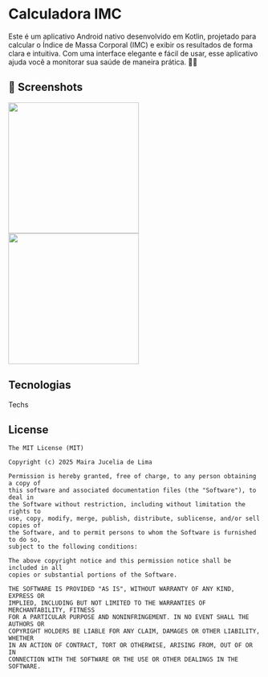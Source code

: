 # Calculadora IMC
Este é um aplicativo Android nativo desenvolvido em Kotlin, projetado para calcular o Índice de Massa Corporal (IMC) e exibir os resultados de forma clara e intuitiva. Com uma interface elegante e fácil de usar, esse aplicativo ajuda você a monitorar sua saúde de maneira prática. 💪📱


## :camera_flash: Screenshots
<img src ="https://github.com/user-attachments/assets/b7c99e39-dbb9-43cb-8c68-84c200ff95c0" width=260 />

<img src = "https://github.com/user-attachments/assets/f3b8b894-14f2-4470-b72c-9223c77e800d" width=260 />

## Tecnologias
Techs


## License
```
The MIT License (MIT)

Copyright (c) 2025 Maira Jucelia de Lima

Permission is hereby granted, free of charge, to any person obtaining a copy of
this software and associated documentation files (the "Software"), to deal in
the Software without restriction, including without limitation the rights to
use, copy, modify, merge, publish, distribute, sublicense, and/or sell copies of
the Software, and to permit persons to whom the Software is furnished to do so,
subject to the following conditions:

The above copyright notice and this permission notice shall be included in all
copies or substantial portions of the Software.

THE SOFTWARE IS PROVIDED "AS IS", WITHOUT WARRANTY OF ANY KIND, EXPRESS OR
IMPLIED, INCLUDING BUT NOT LIMITED TO THE WARRANTIES OF MERCHANTABILITY, FITNESS
FOR A PARTICULAR PURPOSE AND NONINFRINGEMENT. IN NO EVENT SHALL THE AUTHORS OR
COPYRIGHT HOLDERS BE LIABLE FOR ANY CLAIM, DAMAGES OR OTHER LIABILITY, WHETHER
IN AN ACTION OF CONTRACT, TORT OR OTHERWISE, ARISING FROM, OUT OF OR IN
CONNECTION WITH THE SOFTWARE OR THE USE OR OTHER DEALINGS IN THE SOFTWARE.
```
